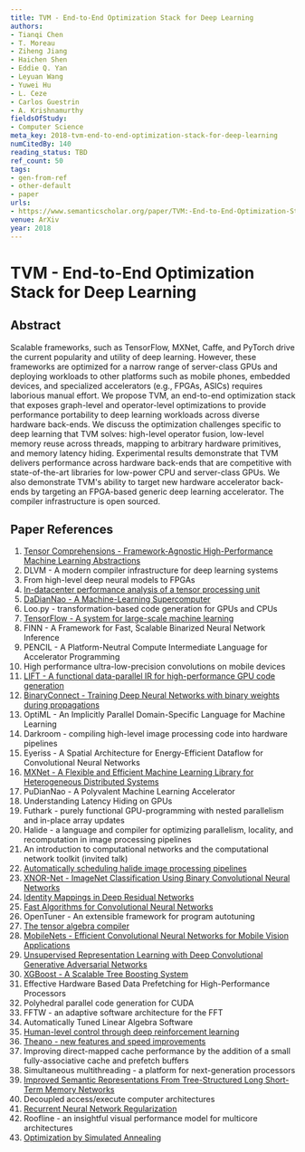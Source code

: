 ```yaml
---
title: TVM - End-to-End Optimization Stack for Deep Learning
authors:
- Tianqi Chen
- T. Moreau
- Ziheng Jiang
- Haichen Shen
- Eddie Q. Yan
- Leyuan Wang
- Yuwei Hu
- L. Ceze
- Carlos Guestrin
- A. Krishnamurthy
fieldsOfStudy:
- Computer Science
meta_key: 2018-tvm-end-to-end-optimization-stack-for-deep-learning
numCitedBy: 140
reading_status: TBD
ref_count: 50
tags:
- gen-from-ref
- other-default
- paper
urls:
- https://www.semanticscholar.org/paper/TVM:-End-to-End-Optimization-Stack-for-Deep-Chen-Moreau/ec3071fb918ad69ec80df1ca9cf1fdeb386a9603?sort=total-citations
venue: ArXiv
year: 2018
---
```


# TVM - End-to-End Optimization Stack for Deep Learning

## Abstract

Scalable frameworks, such as TensorFlow, MXNet, Caffe, and PyTorch drive the current popularity and utility of deep learning. However, these frameworks are optimized for a narrow range of server-class GPUs and deploying workloads to other platforms such as mobile phones, embedded devices, and specialized accelerators (e.g., FPGAs, ASICs) requires laborious manual effort. We propose TVM, an end-to-end optimization stack that exposes graph-level and operator-level optimizations to provide performance portability to deep learning workloads across diverse hardware back-ends. We discuss the optimization challenges specific to deep learning that TVM solves: high-level operator fusion, low-level memory reuse across threads, mapping to arbitrary hardware primitives, and memory latency hiding. Experimental results demonstrate that TVM delivers performance across hardware back-ends that are competitive with state-of-the-art libraries for low-power CPU and server-class GPUs. We also demonstrate TVM's ability to target new hardware accelerator back-ends by targeting an FPGA-based generic deep learning accelerator. The compiler infrastructure is open sourced.

## Paper References

1. [Tensor Comprehensions - Framework-Agnostic High-Performance Machine Learning Abstractions](2018-tensor-comprehensions-framework-agnostic-high-performance-machine-learning-abstractions.md)
2. DLVM - A modern compiler infrastructure for deep learning systems
3. From high-level deep neural models to FPGAs
4. [In-datacenter performance analysis of a tensor processing unit](2017-in-datacenter-performance-analysis-of-a-tensor-processing-unit.md)
5. [DaDianNao - A Machine-Learning Supercomputer](2014-dadiannao-a-machine-learning-supercomputer.md)
6. Loo.py - transformation-based code generation for GPUs and CPUs
7. [TensorFlow - A system for large-scale machine learning](2016-tensorflow-a-system-for-large-scale-machine-learning.md)
8. FINN - A Framework for Fast, Scalable Binarized Neural Network Inference
9. PENCIL - A Platform-Neutral Compute Intermediate Language for Accelerator Programming
10. High performance ultra-low-precision convolutions on mobile devices
11. [LIFT - A functional data-parallel IR for high-performance GPU code generation](2017-lift-a-functional-data-parallel-ir-for-high-performance-gpu-code-generation.md)
12. [BinaryConnect - Training Deep Neural Networks with binary weights during propagations](2015-binaryconnect-training-deep-neural-networks-with-binary-weights-during-propagations.md)
13. OptiML - An Implicitly Parallel Domain-Specific Language for Machine Learning
14. Darkroom - compiling high-level image processing code into hardware pipelines
15. Eyeriss - A Spatial Architecture for Energy-Efficient Dataflow for Convolutional Neural Networks
16. [MXNet - A Flexible and Efficient Machine Learning Library for Heterogeneous Distributed Systems](2015-mxnet-a-flexible-and-efficient-machine-learning-library-for-heterogeneous-distributed-systems.md)
17. PuDianNao - A Polyvalent Machine Learning Accelerator
18. Understanding Latency Hiding on GPUs
19. Futhark - purely functional GPU-programming with nested parallelism and in-place array updates
20. Halide - a language and compiler for optimizing parallelism, locality, and recomputation in image processing pipelines
21. An introduction to computational networks and the computational network toolkit (invited talk)
22. [Automatically scheduling halide image processing pipelines](2016-automatically-scheduling-halide-image-processing-pipelines.md)
23. [XNOR-Net - ImageNet Classification Using Binary Convolutional Neural Networks](2016-xnor-net-imagenet-classification-using-binary-convolutional-neural-networks.md)
24. [Identity Mappings in Deep Residual Networks](2016-identity-mappings-in-deep-residual-networks.md)
25. [Fast Algorithms for Convolutional Neural Networks](2016-fast-algorithms-for-convolutional-neural-networks.md)
26. OpenTuner - An extensible framework for program autotuning
27. [The tensor algebra compiler](2017-the-tensor-algebra-compiler.md)
28. [MobileNets - Efficient Convolutional Neural Networks for Mobile Vision Applications](2017-mobilenets-efficient-convolutional-neural-networks-for-mobile-vision-applications.md)
29. [Unsupervised Representation Learning with Deep Convolutional Generative Adversarial Networks](2016-unsupervised-representation-learning-with-deep-convolutional-generative-adversarial-networks.md)
30. [XGBoost - A Scalable Tree Boosting System](2016-xgboost-a-scalable-tree-boosting-system.md)
31. Effective Hardware Based Data Prefetching for High-Performance Processors
32. Polyhedral parallel code generation for CUDA
33. FFTW - an adaptive software architecture for the FFT
34. Automatically Tuned Linear Algebra Software
35. [Human-level control through deep reinforcement learning](2015-human-level-control-through-deep-reinforcement-learning.md)
36. [Theano - new features and speed improvements](2012-theano-new-features-and-speed-improvements.md)
37. Improving direct-mapped cache performance by the addition of a small fully-associative cache and prefetch buffers
38. Simultaneous multithreading - a platform for next-generation processors
39. [Improved Semantic Representations From Tree-Structured Long Short-Term Memory Networks](2015-improved-semantic-representations-from-tree-structured-long-short-term-memory-networks.md)
40. Decoupled access/execute computer architectures
41. [Recurrent Neural Network Regularization](2014-recurrent-neural-network-regularization.md)
42. Roofline - an insightful visual performance model for multicore architectures
43. [Optimization by Simulated Annealing](1983-optimization-by-simulated-annealing.md)

